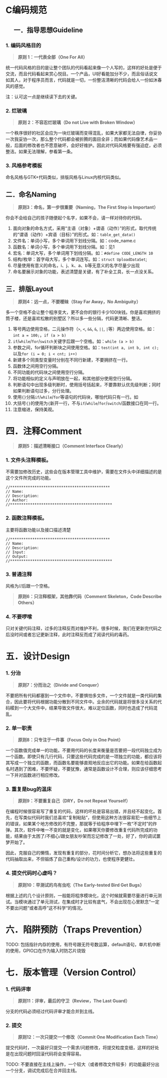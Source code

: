 C编码规范
=========
 
一．指导思想Guideline
---------------------

### 1. 编码风格目的

> **原则 1：一代表全部（One For All）**

统一代码风格的目的是让整个团队的代码看起来像一个人写的，这样的好处是便于交流，而且代码看起来赏心悦目。一个产品，UI好看能加分不少，而且俗话说文如其人，对于程序员而言，代码就是一切，一份整洁清晰的代码会给人一份如沐春风的感觉。

注：认可这一点是继续读下去的关键。

### 2. 烂玻璃

> **原则 2：不容忍烂玻璃（Do not Live with Broken Window）**

一个秩序很好的社区会应为一块烂玻璃而变得混乱，如果大家都无法自律，你妥协一次我妥协一次，那么整个代码都会被折腾的面目全非；而如果代码像艺术品一般，后面的修改者也不愿意破坏，会好好维护。因此对代码风格要有强迫症，必须整洁。如果无法理解，参看第一条。

### 3. 风格参考模板
命名风格与GTK+代码类似，排版风格与Linux内核代码类似。

二．命名Naming
--------------

> **原则3：命名，第一步很重要（Naming，The First Step is Important）**

你会不会给自己的孩子随便起个名字，如果不会，请一样对待你的代码。

1.	面向对象的命名方式，采用“主语（对象）+谓语（动作）”的形式，取代传统的“谓语（动作）+宾语（目标）”的形式。如：`table_get_data()`
2.	文件名：单词小写，多个单词用下划线分隔。如：code_name.c
3.	函数名：单词小写，多个单词用下划线分隔。如：见1
4.	宏名：单词大写，多个单词用下划线分隔。如：`#define CODE_LENGTH 10`
5.	结构/枚举：首字母大写，多个单词连写。如：`struct UploadDataSet`;
6.	尽量使用有意义的命名，i、j、k、a、b等无意义的名字尽量少出现
7.	命名要展示对象的功能，表述清楚是关键，有了补全工具，长一点没关系。

三．排版Layout
--------------

> **原则4：远一点，不要暧昧（Stay Far Away，No Ambiguity）**

多一个空格不会让整个程序变大，更不会你的银行卡少100块钱。你是喜欢拥挤的筒子楼，还是喜欢松散的别墅区？所以多一些分隔，代码更清晰、整洁。

1. 等号两边使用空格，二元操作符（`>`, `<`, `&&`, `&`, `||`, `|`等）两边使用空格。如：`int a = 100;`，`if (a > b)`
2. `if`/`while`/`for`/`switch`关键字后跟一个空格。如：`while (a > b)`
3.	参数之间，for循环判断块之间使用空格。如：`test(int a, int b, int c);`以及`for (i = 0; i < cnt; i++)`
4. 新建多个同类型变量时分别在不同行新建，不要拥挤在一行。
5. 函数体之间用空行分隔。
6. 不同功能的代码块之间使用空行分隔。
7. 将功能相似的定义与声明放在一起，和其他部分使用空行分隔。
8. 判断语句中出现多级判断时，使用括号括起来，不要靠默认优先级判断；同时如果判断语句过多，分行处理。
9. 使用`{}`分隔`if`/`while`/`for`等语句的代码块，哪怕代码只有一行。如
10.	大括号`{}`的使用为`{`新开一行，不与`if`/`while`/`for`/`switch`/函数接口在同一行。
11.	注意缩进，保持美观。

四．注释Comment
===============

> **原则5：描述清晰接口（Comment Interface Clearly）**

### 1. 文件头注释模板。

不需要加修改历史，这些会在版本管理工具中维护，需要在文件头中详细描述的是这个文件所完成的功能。

	//*********************************************
	// Name:
	// Description:
	// Author:
	//**********************************************

### 2. 函数注释模板。

主要将函数功能以及接口描述清楚

	//*********************************************
	// Name:
	// Description:
	// Input:
	// Output:
	//**********************************************

### 3. 普通注释

风格为//后跟一个空格。

> **原则6：只注释框架，其他靠代码（Comment Skeleton，Code Describe Others）**

### 4. 不要啰嗦

只对关键代码注释，过多的注释反而对维护不利，很多时候，我们在更新完代码之后没时间或者忘记更新注释，此时注释反而成了阅读代码的毒药。

五．设计Design
==============

### 1. 分治

> **原则7：分而治之（Divide and Conquer）**

不要把所有代码都塞到一个文件中，不要惧怕多文件，一个文件就是一类代码的集合，因此要将代码根据功能分散到不同文件中。业余的代码就是将很多没关系的代码糅到一个大文件中，结果导致文件很大，难以定位函数，同时也造成了代码混乱。

### 2. 单一职责

> **原则8：只专注于一件事（Focus Only in One Point）**

一个函数值完成单一的功能。不要用代码的长度来衡量是否要把一段代码独立成为一个函数。即使只有几行代码，只要这些代码完成的是一项独立的功能，都应该将其写成一个独立的函数，而函数名要能够直观地反应出它的功能。如果在给函数起名时遇到了困难，不要怀疑，不要犹豫，通常是函数设计不合理，则应该仔细思考一下并对函数进行相应修改。

### 3. 重复是bug的温床

> **原则9：不要重复自己（DRY，Do not Repeat Yourself）**

在编程时候很容易写了重复的代码，这样的坏处是容易出错，并且经不起变化。首先，在写类似代码时我们总喜欢“复制粘贴”，但使用这种方法很容易犯一些细节上的错误，如果某个地方修改的不完整，那就等于给程序中埋下一枚“不定时”的炸弹。其次，软件中唯一不变的就是变化，如果哪天你要修改重复代码所完成的功能，结果由于太困了/不细心/跟女朋友吵架而忘记修改了一处，好了，你的调试噩梦开始了。

因此，克服自己的懒惰，发现有重复的部分，花时间分析它，想办法将这些重复的代码抽取出来，不但锻炼了自己重构/设计的功力，也使程序更健壮。

### 4. 提交代码时心虚吗？

> **原则10：早测试的鸟有虫吃（The Early-tested Bird Get Bugs）**

根据上述的几个设计原则，一般能将程序模块化，这个时候就需要尽量进行单元测试。当模块通过了单元测试，在集成时才比较有底气，不会出现在心里默念“一定不要出问题“或者高呼”这不科学“的情况。

六．陷阱预防（Traps Prevention）
==============================

TODO: 包括指针内存的使用，有符号跟无符号数运算，default语句，单片机中断的使用，GPIO口在作为输入时防芯片烧毁

七．版本管理（Version Control）
=============================

### 1. 代码评审

> **原则11：评审，最后的守卫（Review，The Last Guard）**

分支的代码必须经过代码评审才能合并到主线。

### 2. 提交

> **原则12：一次只提交一个修改（Commit One Modification Each Time）**

提交代码时，一次最好只提交一个需求/问题修改，将提交粒度变细，这样的好处是在出现问题时回滚代码将会变得容易。

TODO: 不要直接在主线上操作，一个较大（或者修改文件较多）的功能最好分出一个分支，调试完成后在合并回主线。